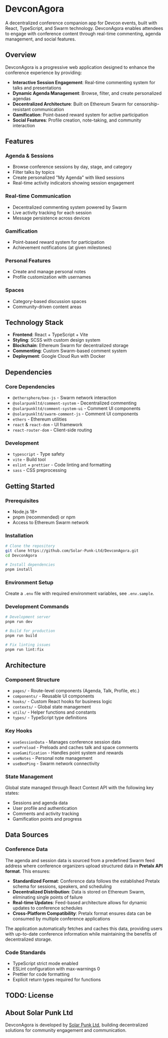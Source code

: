 # DevconAgora

A decentralized conference companion app for Devcon events, built with React, TypeScript, and Swarm technology. DevconAgora enables attendees to
engage with conference content through real-time commenting, agenda management, and social features.

## Overview

DevconAgora is a progressive web application designed to enhance the conference experience by providing:

- **Interactive Session Engagement**: Real-time commenting system for talks and presentations
- **Dynamic Agenda Management**: Browse, filter, and create personalized agendas
- **Decentralized Architecture**: Built on Ethereum Swarm for censorship-resistant communication
- **Gamification**: Point-based reward system for active participation
- **Social Features**: Profile creation, note-taking, and community interaction

## Features

### Agenda & Sessions

- Browse conference sessions by day, stage, and category
- Filter talks by topics
- Create personalized "My Agenda" with liked sessions
- Real-time activity indicators showing session engagement

### Real-time Communication

- Decentralized commenting system powered by Swarm
- Live activity tracking for each session
- Message persistence across devices

### Gamification

- Point-based reward system for participation
- Achievement notifications (at given milestones)

### Personal Features

- Create and manage personal notes
- Profile customization with usernames

### Spaces

- Category-based discussion spaces
- Community-driven content areas

## Technology Stack

- **Frontend**: React + TypeScript + Vite
- **Styling**: SCSS with custom design system
- **Blockchain**: Ethereum Swarm for decentralized storage
- **Commenting**: Custom Swarm-based comment system
- **Deployment**: Google Cloud Run with Docker

## Dependencies

### Core Dependencies

- `@ethersphere/bee-js` - Swarm network interaction
- `@solarpunkltd/comment-system` - Decentralized commenting
- `@solarpunkltd/comment-system-ui` - Comment UI components
- `@solarpunkltd/swarm-comment-js` - Comment UI components
- `ethers` - Ethereum utilities
- `react` & `react-dom` - UI framework
- `react-router-dom` - Client-side routing

### Development

- `typescript` - Type safety
- `vite` - Build tool
- `eslint` + `prettier` - Code linting and formatting
- `sass` - CSS preprocessing

## Getting Started

### Prerequisites

- Node.js 18+
- pnpm (recommended) or npm
- Access to Ethereum Swarm network

### Installation

```bash
# Clone the repository
git clone https://github.com/Solar-Punk-Ltd/DevconAgora.git
cd DevconAgora

# Install dependencies
pnpm install
```

### Environment Setup

Create a `.env` file with required environment variables, see `.env.sample`.

### Development Commands

```bash
# Development server
pnpm run dev

# Build for production
pnpm run build

# Fix linting issues
pnpm run lint:fix
```

## Architecture

### Component Structure

- `pages/` - Route-level components (Agenda, Talk, Profile, etc.)
- `components/` - Reusable UI components
- `hooks/` - Custom React hooks for business logic
- `contexts/` - Global state management
- `utils/` - Helper functions and constants
- `types/` - TypeScript type definitions

### Key Hooks

- `useSessionData` - Manages conference session data
- `usePreload` - Preloads and caches talk and space comments
- `useGamification` - Handles point system and rewards
- `useNotes` - Personal note management
- `useBeePing` - Swarm network connectivity

### State Management

Global state managed through React Context API with the following key states:

- Sessions and agenda data
- User profile and authentication
- Comments and activity tracking
- Gamification points and progress

## Data Sources

### Conference Data

The agenda and session data is sourced from a predefined Swarm feed address where conference organizers upload structured data in **Pretalx API
format**. This ensures:

- **Standardized Format**: Conference data follows the established Pretalx schema for sessions, speakers, and scheduling
- **Decentralized Distribution**: Data is stored on Ethereum Swarm, eliminating single points of failure
- **Real-time Updates**: Feed-based architecture allows for dynamic updates to conference schedules
- **Cross-Platform Compatibility**: Pretalx format ensures data can be consumed by multiple conference applications

The application automatically fetches and caches this data, providing users with up-to-date conference information while maintaining the benefits of
decentralized storage.

### Code Standards

- TypeScript strict mode enabled
- ESLint configuration with max-warnings 0
- Prettier for code formatting
- Explicit return types required for functions

## TODO: License

## About Solar Punk Ltd

DevconAgora is developed by [Solar Punk Ltd](https://github.com/Solar-Punk-Ltd), building decentralized solutions for community engagement and
communication.
